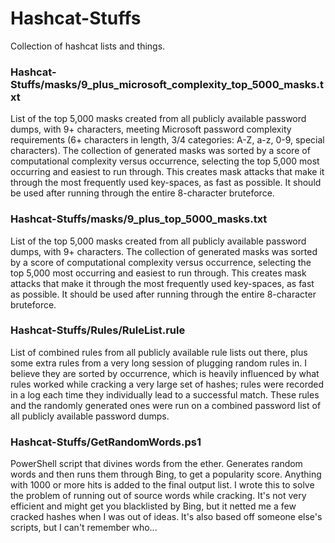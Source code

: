 # Hashcat-Stuffs
Collection of hashcat lists and things.

### Hashcat-Stuffs/masks/9_plus_microsoft_complexity_top_5000_masks.txt
List of the top 5,000 masks created from all publicly available password dumps, with 9+ characters, meeting Microsoft password complexity requirements (6+ characters in length, 3/4 categories: A-Z, a-z, 0-9, special characters). The collection of generated masks was sorted by a score of computational complexity versus occurrence, selecting the top 5,000 most occurring and easiest to run through. This creates mask attacks that make it through the most frequently used key-spaces, as fast as possible. It should be used after running through the entire 8-character bruteforce.

### Hashcat-Stuffs/masks/9_plus_top_5000_masks.txt
List of the top 5,000 masks created from all publicly available password dumps, with 9+ characters. The collection of generated masks was sorted by a score of computational complexity versus occurrence, selecting the top 5,000 most occurring and easiest to run through. This creates mask attacks that make it through the most frequently used key-spaces, as fast as possible. It should be used after running through the entire 8-character bruteforce.

### Hashcat-Stuffs/Rules/RuleList.rule
List of combined rules from all publicly available rule lists out there, plus some extra rules from a very long session of plugging random rules in. I believe they are sorted by occurrence, which is heavily influenced by what rules worked while cracking a very large set of hashes; rules were recorded in a log each time they individually lead to a successful match. These rules and the randomly generated ones were run on a combined password list of all publicly available password dumps.

### Hashcat-Stuffs/GetRandomWords.ps1
PowerShell script that divines words from the ether. Generates random words and then runs them through Bing, to get a popularity score. Anything with 1000 or more hits is added to the final output list. I wrote this to solve the problem of running out of source words while cracking. It's not very efficient and might get you blacklisted by Bing, but it netted me a few cracked hashes when I was out of ideas. It's also based off someone else's scripts, but I can't remember who...

